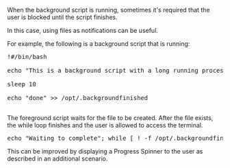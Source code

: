 When the background script is running, sometimes it's required that the user is blocked until the script finishes.

In this case, using files as notifications can be useful. 

For example, the following is a background script that is running:

<pre class="file">
!#/bin/bash

echo "This is a background script with a long running process"

sleep 10

echo "done" >> /opt/.backgroundfinished

</pre>

The foreground script waits for the file to be created. After the file exists, the while loop finishes and the user is allowed to access the terminal.

<pre class="file">
echo "Waiting to complete"; while [ ! -f /opt/.backgroundfinished ] ; do sleep 2; done; echo "Done"
</pre>

This can be improved by displaying a Progress Spinner to the user as described in an additional scenario.
